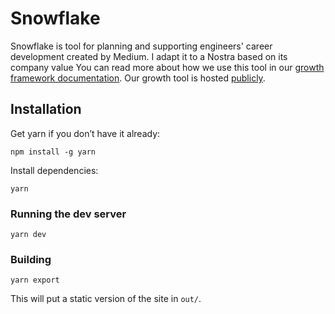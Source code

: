 # Snowflake

Snowflake is tool for planning and supporting engineers' career development created by Medium. I adapt it to a Nostra based on its company value
You can read more about how we use this tool in our [growth framework documentation](https://medium.com/s/engineering-growth-framework).
Our growth tool is hosted [publicly](http://snowflake.nostratech.com).

## Installation

Get yarn if you don’t have it already:

`npm install -g yarn`

Install dependencies:

`yarn`

### Running the dev server

`yarn dev`

### Building

`yarn export`

This will put a static version of the site in `out/`.